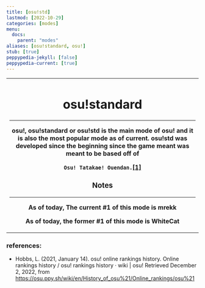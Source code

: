 ```yaml
---
title: [osu!std]
lastmod: [2022-10-29]
categories: [modes]
menu:
  docs:
    parent: "modes"
aliases: [osu!standard, osu!]
stub: [true]
peppypedia-jekyll: [false]
peppypedia-current: [true]
---
```

<table>
<th>
  <h1>osu!standard</h1>
  <hr>
  osu!, osu!standard or osu!std is the main mode of osu! and it is also the most popular mode as of current. osu!std was developed since the beginning since the game meant was meant to be based off of <p><code>Osu! Tatakae! Ouendan.</code><a href="https://en.wikipedia.org/wiki/Osu!">[1]</a></p>
  <h3>Notes</h3>
  <hr>
  <p> As of today, The current #1 of this mode is mrekk</p>
  <p> As of today, the former #1 of this mode is WhiteCat</p?
  </th>
  
  </th></tr></tbody></table>

### references:

* Hobbs, L. (2021, January 14). osu! online rankings history. Online rankings history / osu! rankings history · wiki | osu! Retrieved December 2, 2022, from https://osu.ppy.sh/wiki/en/History_of_osu%21/Online_rankings/osu%21
